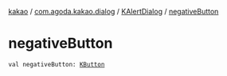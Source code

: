 [kakao](../../index.md) / [com.agoda.kakao.dialog](../index.md) / [KAlertDialog](index.md) / [negativeButton](./negative-button.md)

# negativeButton

`val negativeButton: `[`KButton`](../../com.agoda.kakao.text/-k-button/index.md)